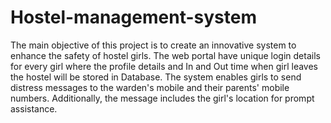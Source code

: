 # Hostel-management-system

The main objective of this project is to create an innovative system to enhance the safety of hostel girls.
The web portal have unique login details for every girl where the profile details and In and Out time when girl leaves the hostel will be stored in Database.
 The system enables girls to send distress messages to the warden's mobile and their parents' mobile numbers. Additionally, the message includes the girl's location for prompt assistance.
